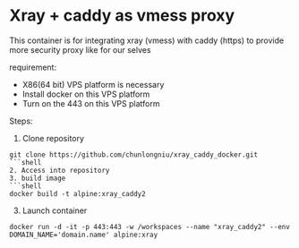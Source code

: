 # Xray + caddy as vmess proxy

This container is for integrating xray (vmess) with caddy (https)
to provide more security proxy like for our selves

requirement:
- X86(64 bit) VPS platform is necessary
- Install docker on this VPS platform
- Turn on the 443 on this VPS platform

Steps:
1. Clone repository
 ```shell
 git clone https://github.com/chunlongniu/xray_caddy_docker.git
 ```shell
2. Access into repository
3. build image
```shell
docker build -t alpine:xray_caddy2
```
3. Launch container
```shell
docker run -d -it -p 443:443 -w /workspaces --name "xray_caddy2" --env DOMAIN_NAME='domain.name' alpine:xray
```

